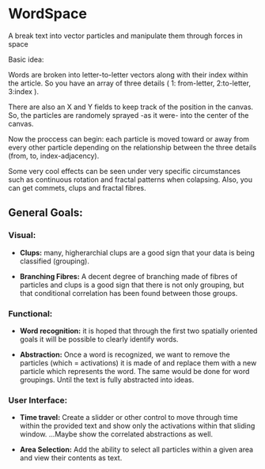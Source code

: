 # WordSpace
A break text into vector particles and manipulate them through forces in space

Basic idea:

Words are broken into letter-to-letter vectors along with their index within the article. 
So you have an array of three details ( 1: from-letter, 2:to-letter, 3:index ). 

There are also an X and Y fields to keep track of the position in the canvas. 
So, the particles are randomely sprayed -as it were- into the center of the canvas. 

Now the proccess can begin: each particle is moved toward or away from every other particle 
depending on the relationship between the three details (from, to, index-adjacency).

Some very cool effects can be seen under very specific circumstances such as continuous rotation 
and fractal patterns when colapsing. Also, you can get commets, clups and fractal fibres.

## General Goals:

### Visual:

* **Clups:** many, higherarchial clups are a good sign that your data is being classified (grouping).

* **Branching Fibres:** A decent degree of branching made of fibres of particles and clups is a good sign 
that there is not only grouping, but that conditional correlation has been found between those groups.

### Functional: 

* **Word recognition:** it is hoped that through the first two spatially oriented goals it will be possible to 
clearly identify words.

* **Abstraction:** Once a word is recognized, we want to remove the particles (which = activations) it is made of 
and replace them with a new particle which represents the word. The same would be done for word groupings. 
Until the text is fully abstracted into ideas.


### User Interface:

* **Time travel:** Create a slidder or other control to move through time within the provided text and show only 
the activations within that sliding window. ...Maybe show the correlated abstractions as well.

* **Area Selection:** Add the ability to select all particles within a given area and view their contents as text.





